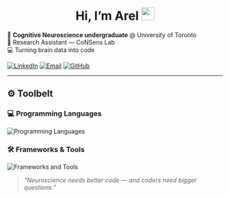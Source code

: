 <!-- README.md — Arel Baha Encin -->

<h1 align="center">Hi, I’m Arel <img src="https://media.giphy.com/media/hvRJCLFzcasrR4ia7z/giphy.gif" width="30"></h1>

<p align="left">
  🧠  <strong>Cognitive Neuroscience undergraduate</strong> @ University of Toronto<br/>
  🔬  Research Assistant — CoNSens Lab <br/>
  💻  Turning brain data into code
</p>

<div align="left">
  <a href="https://www.linkedin.com/in/arelbahaencin/"><img alt="LinkedIn" src="https://skillicons.dev/icons?i=linkedin"></a>
  <a href="mailto:arel.encin@mail.utoronto.ca"><img alt="Email" src="https://skillicons.dev/icons?i=gmail"></a>
  <a href="https://github.com/arelbahaencin"><img alt="GitHub" src="https://skillicons.dev/icons?i=github"></a>
</div>

---

## ⚙️ Toolbelt

### 💻 Programming Languages
<p align="left">
  <img src="https://skillicons.dev/icons?i=python,c,javascript,typescript,r,matlab,bash&perline=8" alt="Programming Languages" />
</p>

### 🛠️ Frameworks & Tools
<p align="left">
  <img src="https://skillicons.dev/icons?i=react,figma,pytorch,tensorflow,sklearn,docker,git,aws,cloudflare,office&perline=8" alt="Frameworks and Tools" />
</p>

> <em>“Neuroscience needs better code — and coders need bigger questions.”</em>
